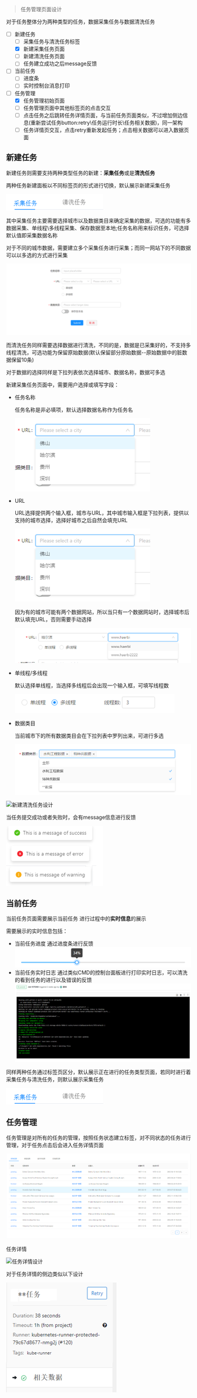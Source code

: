 > 任务管理页面设计

对于任务整体分为两种类型的任务，数据采集任务与数据清洗任务

- [ ] 新建任务
  - [ ] 采集任务与清洗任务标签
  - [x] 新建采集任务页面
  - [ ] 新建清洗任务页面 
  - [ ] 任务建立成功之后message反馈
- [ ] 当前任务
  - [ ] 进度条
  - [ ] 实时控制台消息打印
- [ ] 任务管理
  - [x] 任务管理初始页面
  - [ ] 任务管理页面中其他标签页的点击交互
  - [ ] 点击任务之后跳转任务详情页面，与当前任务页面类似，不过增加侧边信息(重新尝试任务button:retry\任务运行时长\任务相关数据)，同一架构 
  - [ ] 任务详情页交互，点击retry重新发起任务；点击相关数据可以进入数据页面

## 新建任务

新建任务则需要支持两种类型任务的新建：**采集任务**或是**清洗任务**

两种任务新建面板以不同标签页的形式进行切换，默认展示新建采集任务

![新建任务标签设计](./images/新建任务标签.png) 

其中采集任务主要需要选择城市以及数据类目来确定采集的数据，可选的功能有多数据采集、单线程\多线程采集、保存数据至本地;任务名称用来标识任务，可选择默认值即采集数据名称

对于不同的城市数据，需要建立多个采集任务进行采集；而同一网站下的不同数据可以以多选的方式进行采集

![新建采集任务设计](./images/新建任务.png)

而清洗任务同样需要选择数据进行清洗，不同的是，数据是已采集好的，不支持多线程清洗，可选功能为保留原始数据(默认保留部分原始数据--原始数据中的脏数据保留10条)

对于数据的选择同样是下拉列表依次选择城市、数据名称，数据可多选

新建采集任务页面中，需要用户选择或填写字段：

- 任务名称  

  任务名称是非必填项，默认选择数据名称作为任务名
  
  ![城市下拉菜单设计](./images/城市下拉菜单.png)

- URL
  
  URL选择提供两个输入框，城市与URL，其中城市输入框是下拉列表，提供以支持的城市选择，选择好城市之后自然会填充URL

  ![城市下拉菜单设计](./images/城市下拉菜单.png)

  因为有的城市可能有两个数据网站，所以当只有一个数据网站时，选择城市后默认填充URL，否则需要手动选择

  ![URL下拉菜单设计](./images/URL下拉菜单.png)

- 单线程/多线程
  
  默认选择单线程，当选择多线程后会出现一个输入框，可填写线程数

  ![线程数输入设计](./images/线程数输入.png)

- 数据类目
  
  当前城市下的所有数据类目会在下拉列表中罗列出来，可进行多选

  ![数据类目选择设计](./images/数据类目选择.png)

![新建清洗任务设计]()


当任务提交成功或者失败时，会有message信息进行反馈

![消息message](./images/消息message.png)

## 当前任务

当前任务页面需要展示当前任务 进行过程中的**实时信息**的展示

需要展示的实时信息包括：
- 当前任务进度 通过进度条进行反馈
    ![任务进度条设计](./images/任务进度条.png)
- 当前任务实时日志 通过类似CMD的控制台面板进行打印实时日志，可以清洗的看到任务的进行以及错误的反馈
    ![任务控制台设计](./images/任务控制台.png)

同样两种任务通过标签页区分，默认展示正在进行的任务类型页面，若同时进行着采集任务与清洗任务，则默认展示采集任务

![新建任务标签设计](./images/新建任务标签.png)


## 任务管理

任务管理是对所有的任务的管理，按照任务状态建立标签，对不同状态的任务进行管理，对于任务点击后会进入任务详情页面

![任务管理设计](./images/任务管理.png)

任务详情

![任务详情设计](./images/任务详情.png)

对于任务详情的侧边类似以下设计

![任务详情侧边设计](./images/任务详情侧边.png)
